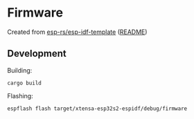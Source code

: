 # Firmware

Created from [esp-rs/esp-idf-template](https://github.com/esp-rs/esp-idf-template) ([README](https://github.com/esp-rs/esp-idf-template/blob/master/README.md))

## Development

Building:

```
cargo build
```

Flashing:

```
espflash flash target/xtensa-esp32s2-espidf/debug/firmware
```
